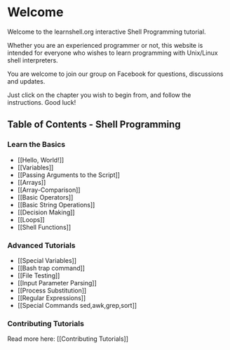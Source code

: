 # Welcome

Welcome to the learnshell.org interactive Shell Programming tutorial.

Whether you are an experienced programmer or not, this website is intended for everyone who wishes to learn programming with Unix/Linux shell interpreters.

You are welcome to join our group on Facebook for questions, discussions and updates.

Just click on the chapter you wish to begin from, and follow the instructions. Good luck!

Table of Contents - Shell Programming
-----------------

### Learn the Basics

- [[Hello, World!]]
- [[Variables]]
- [[Passing Arguments to the Script]]
- [[Arrays]]
- [[Array-Comparison]]
- [[Basic Operators]]
- [[Basic String Operations]]
- [[Decision Making]]
- [[Loops]]
- [[Shell Functions]]

### Advanced Tutorials

- [[Special Variables]]
- [[Bash trap command]]
- [[File Testing]]
- [[Input Parameter Parsing]]
- [[Process Substitution]]
- [[Regular Expressions]]
- [[Special Commands  sed,awk,grep,sort]]

### Contributing Tutorials

Read more here: [[Contributing Tutorials]]
